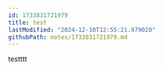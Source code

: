 ```yaml
---
id: 1733831721979
title: test
lastModified: "2024-12-10T12:55:21.979020"
githubPath: notes/1733831721979.md
---
```

testttt